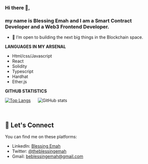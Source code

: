 
### Hi there 👋,
### my name is Blessing Emah and I am a Smart Contract Developer and a Web3 Frontend Developer.

- 👯 I’m open to building the next big things in the Blockchain space. 

**LANGUAGES IN MY ARSENAL**
- Html/css/Javascript
- React
- Solidity
- Typescript
- Hardhat 
- Ether.js
 



**GITHUB STATISTICS**

[![Top Langs](https://github-readme-stats.vercel.app/api/top-langs/?username=BlessingEmah)](https://github.com/anuraghazra/github-readme-stats)
 &nbsp; &nbsp; &nbsp;![GitHub stats](https://github-readme-stats.vercel.app/api?username=BlessingEmah&show_icons=true)  


&nbsp;

## :handshake:   Let's Connect
You can find me on these platforms:

- LinkedIn: [Blessing Emah](https://linkedin.com/in/blessingemah)
- Twitter: [@theblessingemah](https://twitter.com/theblessingemah)
- Gmail: beblessingemah@gmail.com 

